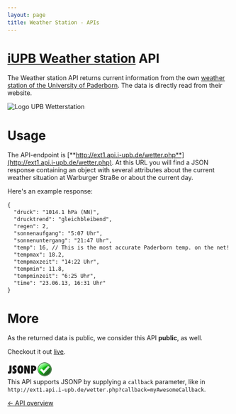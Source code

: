 ```yaml
---
layout: page
title: Weather Station - APIs
---
```


[iUPB Weather station](http://www.i-upb.de/weather) API
==================
The Weather station API returns current information from the own [weather station of the University of Paderborn](http://wetter.uni-paderborn.de). The data is directly read from their website.

![Logo UPB Wetterstation](http://wetter.upb.de/images/wetterstation.png)

Usage
=====
  
The API-endpoint is [**http://ext1.api.i-upb.de/wetter.php**](http://ext1.api.i-upb.de/wetter.php). At this URL you will find a JSON response containing an object with several attributes about the current weather situation at Warburger Straße or about the current day.

Here's an example response:

    {
	  "druck": "1014.1 hPa (NN)",
	  "drucktrend": "gleichbleibend",
	  "regen": 2,
	  "sonnenaufgang": "5:07 Uhr",
	  "sonnenuntergang": "21:47 Uhr",
	  "temp": 16, // This is the most accurate Paderborn temp. on the net!
	  "tempmax": 18.2,
	  "tempmaxzeit": "14:22 Uhr",
	  "tempmin": 11.8,
	  "tempminzeit": "6:25 Uhr",
	  "time": "23.06.13, 16:31 Uhr"
	}

More
===============

As the returned data is public, we consider this API **public**, as well.

Checkout it out [live](http://www.i-upb.de/weather).

![JSONP enabled](images/jsonp-ok.png)   
This API supports JSONP by supplying a `callback` parameter, like in `http://ext1.api.i-upb.de/wetter.php?callback=myAwesomeCallback`.

[← API overview](/apis.html)